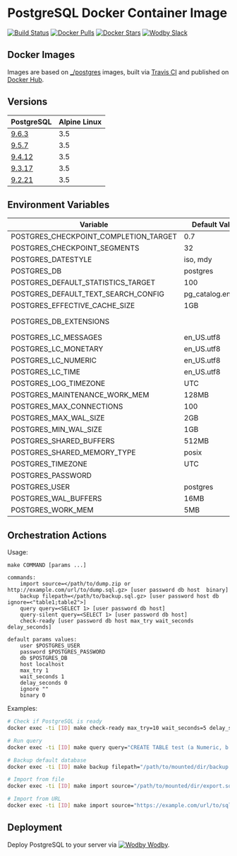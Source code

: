 # PostgreSQL Docker Container Image

[![Build Status](https://travis-ci.org/wodby/postgres.svg?branch=master)](https://travis-ci.org/wodby/postgres)
[![Docker Pulls](https://img.shields.io/docker/pulls/wodby/postgres.svg)](https://hub.docker.com/r/wodby/postgres)
[![Docker Stars](https://img.shields.io/docker/stars/wodby/postgres.svg)](https://hub.docker.com/r/wodby/postgres)
[![Wodby Slack](http://slack.wodby.com/badge.svg)](http://slack.wodby.com)

## Docker Images

Images are based on [_/postgres](https://hub.docker.com/r/_/postgres/) images, built via [Travis CI](https://travis-ci.org/wodby/postgres) and published on [Docker Hub](https://hub.docker.com/r/wodby/postgres). 

## Versions

| PostgreSQL | Alpine Linux |
| ---------- | ------------ |
| [9.6.3](https://github.com/wodby/postgres/tree/master/9.6/Dockerfile)  | 3.5 |
| [9.5.7](https://github.com/wodby/postgres/tree/master/9.5/Dockerfile)  | 3.5 |
| [9.4.12](https://github.com/wodby/postgres/tree/master/9.4/Dockerfile) | 3.5 |
| [9.3.17](https://github.com/wodby/postgres/tree/master/9.3/Dockerfile) | 3.5 |
| [9.2.21](https://github.com/wodby/postgres/tree/master/9.2/Dockerfile) | 3.5 |

## Environment Variables

| Variable | Default Value | Description |
| -------- | --------------| ----------- |
| POSTGRES_CHECKPOINT_COMPLETION_TARGET | 0.7                |                    |
| POSTGRES_CHECKPOINT_SEGMENTS          | 32                 | <=9.4              |
| POSTGRES_DATESTYLE                    | iso, mdy           |                    |
| POSTGRES_DB                           | postgres           |                    |
| POSTGRES_DEFAULT_STATISTICS_TARGET    | 100                |                    |
| POSTGRES_DEFAULT_TEXT_SEARCH_CONFIG   | pg_catalog.english |                    |
| POSTGRES_EFFECTIVE_CACHE_SIZE         | 1GB                |                    |
| POSTGRES_DB_EXTENSIONS                |                    | Separated by comma |
| POSTGRES_LC_MESSAGES                  | en_US.utf8         |                    |
| POSTGRES_LC_MONETARY                  | en_US.utf8         |                    |
| POSTGRES_LC_NUMERIC                   | en_US.utf8         |                    |
| POSTGRES_LC_TIME                      | en_US.utf8         |                    |
| POSTGRES_LOG_TIMEZONE                 | UTC                |                    |
| POSTGRES_MAINTENANCE_WORK_MEM         | 128MB              |                    |
| POSTGRES_MAX_CONNECTIONS              | 100                |                    |
| POSTGRES_MAX_WAL_SIZE                 | 2GB                | >=9.5              |
| POSTGRES_MIN_WAL_SIZE                 | 1GB                | >=9.5              |
| POSTGRES_SHARED_BUFFERS               | 512MB              |                    |
| POSTGRES_SHARED_MEMORY_TYPE           | posix              | >=9.4              |
| POSTGRES_TIMEZONE                     | UTC                |                    |
| POSTGRES_PASSWORD                     |                    | REQUIRED           |
| POSTGRES_USER                         | postgres           |                    |
| POSTGRES_WAL_BUFFERS                  | 16MB               |                    |
| POSTGRES_WORK_MEM                     | 5MB                |                    |

## Orchestration Actions

Usage:
```
make COMMAND [params ...]
 
commands:
    import source=</path/to/dump.zip or http://example.com/url/to/dump.sql.gz> [user password db host  binary] 
    backup filepath=</path/to/backup.sql.gz> [user password host db ignore=<"table1;table2">] 
    query query=<SELECT 1> [user password db host] 
    query-silent query=<SELECT 1> [user password db host]
    check-ready [user password db host max_try wait_seconds delay_seconds]  
    
default params values:
    user $POSTGRES_USER
    password $POSTGRES_PASSWORD
    db $POSTGRES_DB
    host localhost
    max_try 1
    wait_seconds 1
    delay_seconds 0
    ignore ""
    binary 0
```

Examples:

```bash
# Check if PostgreSQL is ready
docker exec -ti [ID] make check-ready max_try=10 wait_seconds=5 delay_seconds=5 -f /usr/local/bin/actions.mk

# Run query
docker exec -ti [ID] make query query="CREATE TABLE test (a Numeric, b Numeric, c VARCHAR(255))" -f /usr/local/bin/actions.mk

# Backup default database
docker exec -ti [ID] make backup filepath="/path/to/mounted/dir/backup.sql.gz" -f /usr/local/bin/actions.mk

# Import from file
docker exec -ti [ID] make import source="/path/to/mounted/dir/export.sql.gz" -f /usr/local/bin/actions.mk

# Import from URL
docker exec -ti [ID] make import source="https://example.com/url/to/sql/dump.zip" -f /usr/local/bin/actions.mk
```

## Deployment

Deploy PostgreSQL to your server via [![Wodby](https://www.google.com/s2/favicons?domain=wodby.com) Wodby](https://cloud.wodby.com/stackhub/68172333-6d47-46e0-afd9-08c2170a73b0).
